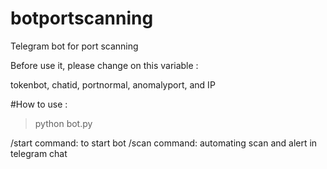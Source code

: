 # botportscanning
Telegram bot for port scanning

Before use it, please change on this variable :

tokenbot, chatid, portnormal, anomalyport, and IP


#How to use :
> python bot.py

/start command: to start bot
/scan command: automating scan and alert in telegram chat
